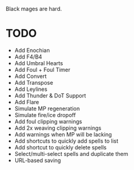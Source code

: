 Black mages are hard.

# TODO

- Add Enochian
- Add F4/B4
- Add Umbral Hearts
- Add Foul + Foul Timer
- Add Convert
- Add Transpose
- Add Leylines
- Add Thunder & DoT Support
- Add Flare
- Simulate MP regeneration
- Simulate fire/ice dropoff
- Add foul clipping warnings
- Add 2x weaving clipping warnings
- Add warnings when MP will be lacking
- Add shortcuts to quickly add spells to list
- Add shortcut to quickly delete spells
- Select/multi-select spells and duplicate them
- URL-based saving